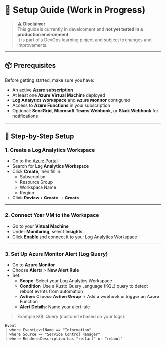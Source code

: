 # 🧪 Setup Guide (Work in Progress)

> ⚠️ **Disclaimer**  
> This guide is currently in development and **not yet tested in a production environment**.  
> It is part of a DevOps learning project and subject to changes and improvements.

---

## 📦 Prerequisites

Before getting started, make sure you have:

- An active **Azure subscription**
- At least one **Azure Virtual Machine** deployed
- **Log Analytics Workspace** and **Azure Monitor** configured
- Access to **Azure Functions** in your subscription
- Optional: **SendGrid**, **Microsoft Teams Webhook**, or **Slack Webhook** for notifications

---

## 🧱 Step-by-Step Setup

### 1. Create a Log Analytics Workspace

- Go to the [Azure Portal](https://portal.azure.com)
- Search for **Log Analytics Workspace**
- Click **Create**, then fill in:
  - Subscription
  - Resource Group
  - Workspace Name
  - Region
- Click **Review + Create** → **Create**

---

### 2. Connect Your VM to the Workspace

- Go to your **Virtual Machine**
- Under **Monitoring**, select **Insights**
- Click **Enable** and connect it to your Log Analytics Workspace

---

### 3. Set Up Azure Monitor Alert (Log Query)

- Go to **Azure Monitor**
- Choose **Alerts** > **New Alert Rule**
- Set:
  - **Scope**: Select your Log Analytics Workspace
  - **Condition**: Use a Kusto Query Language (KQL) query to detect reboot events from automation
  - **Action**: Choose **Action Group** → Add a webhook or trigger an Azure Function
  - **Alert Details**: Name your alert rule

> Example KQL Query (customize based on your logs):
```kusto
Event
| where EventLevelName == "Information"
| where Source == "Service Control Manager"
| where RenderedDescription has "restart" or "reboot"
